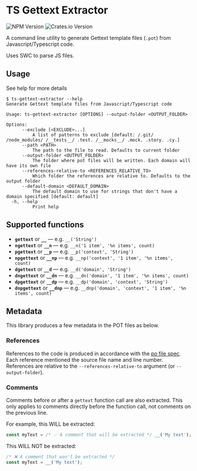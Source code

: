 # TS Gettext Extractor
![NPM Version](https://img.shields.io/npm/v/ts-gettext-extractor?style=for-the-badge&link=https%3A%2F%2Fwww.npmjs.com%2Fpackage%2Fts-gettext-extractor)
![Crates.io Version](https://img.shields.io/crates/v/ts-gettext-extractor?style=for-the-badge)

A command line utility to generate Gettext template files (`.pot`) from Javascript/Typescript code.

Uses SWC to parse JS files.

## Usage
See help for more details
```console
$ ts-gettext-extractor --help
Generate Gettext template files from Javascript/Typescript code

Usage: ts-gettext-extractor [OPTIONS] --output-folder <OUTPUT_FOLDER>

Options:
      --exclude [<EXCLUDE>...]
          A list of patterns to exclude [default: /.git/ /node_modules/ /__tests__/ .test. /__mocks__/ .mock. .story. .cy.]
      --path <PATH>
          The path to the file to read. Defaults to current folder
      --output-folder <OUTPUT_FOLDER>
          The folder where pot files will be written. Each domain will have its own file
      --references-relative-to <REFERENCES_RELATIVE_TO>
          Which folder the references are relative to. Defaults to the output folder
      --default-domain <DEFAULT_DOMAIN>
          The default domain to use for strings that don't have a domain specified [default: default]
  -h, --help
          Print help
```

## Supported functions

- **`gettext`** or **`__`** — e.g. `__('String')`
- **`ngettext`** or **`__n`** — e.g. `__n('1 item', '%n items', count)`
- **`pgettext`** or **`__p`** — e.g. `__p('context', 'String')`
- **`npgettext`** or **`__np`** — e.g. `__np('context', '1 item', '%n items', count)`
- **`dgettext`** or **`__d`** — e.g. `__d('domain', 'String')`
- **`dngettext`** or **`__dn`** — e.g. `__dn('domain', '1 item', '%n items', count)`
- **`dpgettext`** or **`__dp`** — e.g. `__dp('domain', 'context', 'String')`
- **`dnpgettext`** or **`__dnp`** — e.g. `__dnp('domain', 'context', '1 item', '%n items', count)`

## Metadata

This library produces a few metadata in the POT files as below.

### References
References to the code is produced in accordance with the [po file spec](https://www.gnu.org/software/gettext/manual/html_node/PO-Files.html). Each reference mentioned the source file name and line number. References are relative to the `--references-relative-to` argument (or `--output-folder`).

### Comments
Comments before or after a `gettext` function call are also extracted. This only applies to comments directly before the function call, not comments on the previous line.

For example, this WILL be extracted:
```js
const myText = /* ✅ A comment that will be extracted */ __('My text');
```

This WILL NOT be extracted:
```js
/* ❌ A comment that won't be extracted */
const myText = __('My text');
```

